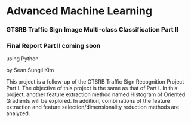 # Advanced Machine Learning

### GTSRB Traffic Sign Image Multi-class Classification Part II
### Final Report Part II coming soon
using Python

by Sean Sungil Kim

This project is a follow-up of the GTSRB Traffic Sign Recognition Project Part I. The objective of this project is the same as that of Part I. In this project, another feature extraction method named Histogram of Oriented Gradients will be explored. In addition, combinations of the feature extraction and feature selection/dimensionality reduction methods are analyzed.
